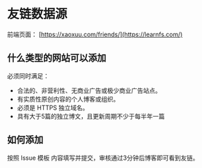 # 友链数据源
前端页面： [https://xaoxuu.com/friends/](https://learnfs.com/)

## 什么类型的网站可以添加
必须同时满足：

* 合法的、非营利性、无商业广告或极少商业广告站点。
* 有实质性原创内容的个人博客或组织。
* 必须是 HTTPS 独立域名。
* 具有大于5篇的独立博文，且更新周期不少于每半年一篇

## 如何添加
按照 Issue 模板 内容填写并提交，审核通过3分钟后博客即可看到友链。
